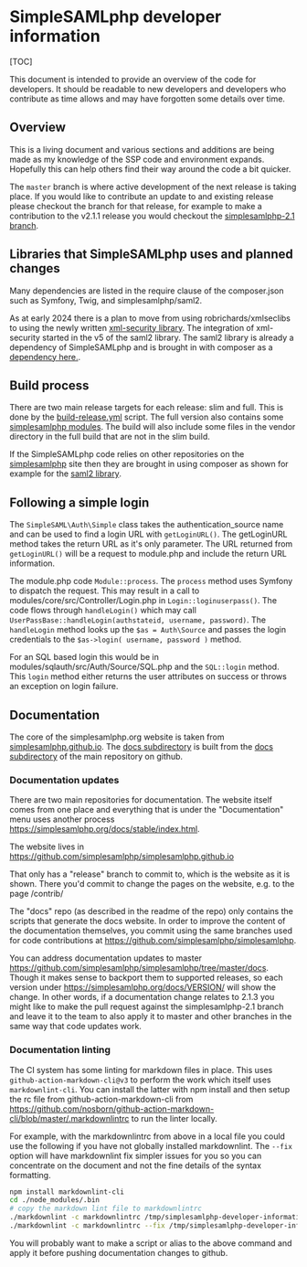 # SimpleSAMLphp developer information

<!-- 
	This file is written in Markdown syntax. 
	For more information about how to use the Markdown syntax, read here:
	http://daringfireball.net/projects/markdown/syntax
-->

[TOC]

This document is intended to provide an overview of the code for developers.
It should be readable to new developers and developers who contribute as
time allows and may have forgotten some details over time.

## Overview

This is a living document and various sections and additions are being made
as my knowledge of the SSP code and environment expands. Hopefully this can help
others find their way around the code a bit quicker.

The `master` branch is where active development of the next release is
taking place. If you would like to contribute an update to and
existing release please checkout the branch for that release, for
example to make a contribution to the v2.1.1 release you would
checkout the [simplesamlphp-2.1
branch](https://github.com/simplesamlphp/simplesamlphp/tree/simplesamlphp-2.1).

## Libraries that SimpleSAMLphp uses and planned changes

Many dependencies are listed in the require clause of the composer.json such as Symfony, Twig, and simplesamlphp/saml2.

As at early 2024 there is a plan to move from using robrichards/xmlseclibs to using the newly written [xml-security
library](https://github.com/simplesamlphp/xml-security). The integration of xml-security started in the v5 of the saml2 library.
The saml2 library is already a dependency of SimpleSAMLphp and is brought in with composer as a [dependency here.](https://github.com/simplesamlphp/simplesamlphp/blob/15019f97eb1b4041859582b8b6f39fe432b603af/composer.json#L66C21-L66C29).

## Build process

There are two main release targets for each release: slim and full.
This is done by the
[build-release.yml](https://github.com/simplesamlphp/simplesamlphp/blob/master/.github/workflows/build-release.yml)
script. The full version also contains some [simplesamlphp
modules](https://github.com/simplesamlphp/simplesamlphp/blob/master/.github/build/full.json).
The build will also include some files in the vendor directory in the
full build that are not in the slim build.

If the SimpleSAMLphp code relies on other repositories on the [simplesamlphp](https://github.com/simplesamlphp) site then
they are brought in using composer as shown for example for the [saml2 library](https://github.com/simplesamlphp/simplesamlphp/blob/435ce92874a789101495504cd6c4da600fb01334/composer.json#L73).

## Following a simple login

The `SimpleSAML\Auth\Simple` class takes the authentication_source
name and can be used to find a login URL with `getLoginURL()`. The
getLoginURL method takes the return URL as it's only parameter. The
URL returned from `getLoginURL()` will be a request to module.php and
include the return URL information.

The module.php code `Module::process`. The `process` method uses
Symfony to dispatch the request. This may result in a call to
modules/core/src/Controller/Login.php in `Login::loginuserpass()`. The
code flows through `handleLogin()` which may call
`UserPassBase::handleLogin(authstateid, username, password)`. The
`handleLogin` method looks up the `$as = Auth\Source` and passes the
login credentials to the `$as->login( username, password )` method.

For an SQL based login this would be in
modules/sqlauth/src/Auth/Source/SQL.php and the `SQL::login` method.
This `login` method either returns the user attributes on success or
throws an exception on login failure.

## Documentation

The core of the simplesamlphp.org website is taken from
[simplesamlphp.github.io](https://github.com/simplesamlphp/simplesamlphp.github.io).
The [docs subdirectory](https://simplesamlphp.org/docs/) is built from
the [docs
subdirectory](https://github.com/simplesamlphp/simplesamlphp/tree/master/docs)
of the main repository on github.

### Documentation updates

There are two main repositories for documentation. The website itself
comes from one place and everything that is under the "Documentation"
menu uses another process
<https://simplesamlphp.org/docs/stable/index.html>.

The website lives in <https://github.com/simplesamlphp/simplesamlphp.github.io>

That only has a "release" branch to commit to, which is the website as
it is shown. There you'd commit to change the pages on the website,
e.g. to the page /contrib/

The "docs" repo (as described in the readme of the repo) only contains
the scripts that generate the docs website. In order to improve the
content of the documentation themselves, you commit using the same branches used
for code contributions at
<https://github.com/simplesamlphp/simplesamlphp>.

You can address documentation updates to master
<https://github.com/simplesamlphp/simplesamlphp/tree/master/docs>.
Though it makes sense to backport them to supported releases, so each
version under <https://simplesamlphp.org/docs/VERSION/> will show the
change. In other words, if a documentation change relates to 2.1.3 you
might like to make the pull request against the simplesamlphp-2.1
branch and leave it to the team to also apply it to master and other
branches in the same way that code updates work.

### Documentation linting

The CI system has some linting for markdown files in place. This uses
`github-action-markdown-cli@v3` to perform the work which itself uses
`markdownlint-cli`. You can install the latter with npm install and
then setup the rc file from github-action-markdown-cli from
<https://github.com/nosborn/github-action-markdown-cli/blob/master/.markdownlintrc>
to run the linter locally.

For example, with the markdownlintrc from above in a local file you
could use the following if you have not globally installed
markdownlint. The `--fix` option will have markdownlint fix simpler
issues for you so you can concentrate on the document and not the fine
details of the syntax formatting.

```bash
npm install markdownlint-cli
cd ./node_modules/.bin
# copy the markdown lint file to markdownlintrc
./markdownlint -c markdownlintrc /tmp/simplesamlphp-developer-information.md
./markdownlint -c markdownlintrc --fix /tmp/simplesamlphp-developer-information.md
```

You will probably want to make a script or alias to the above command
and apply it before pushing documentation changes to github.
